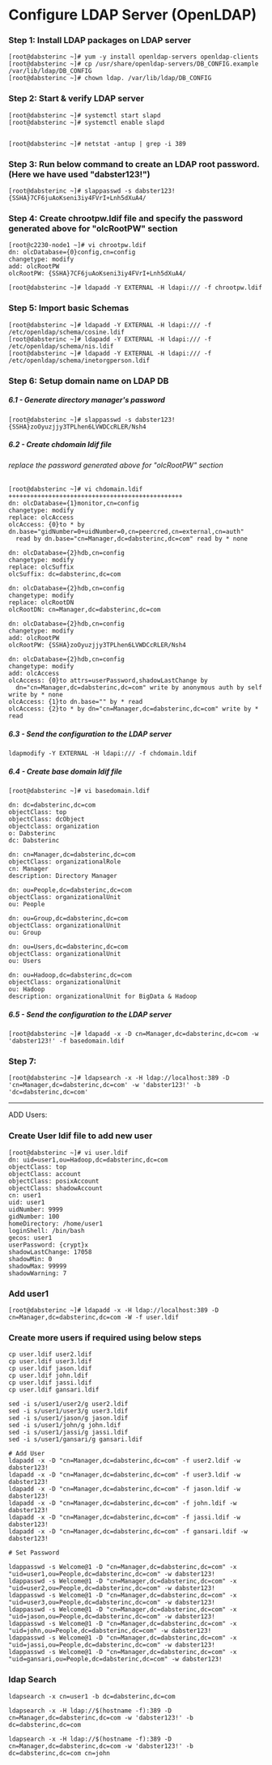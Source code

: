 # Configure LDAP Server (OpenLDAP)



### Step 1: Install LDAP packages on LDAP server
```
[root@dabsterinc ~]# yum -y install openldap-servers openldap-clients
[root@dabsterinc ~]# cp /usr/share/openldap-servers/DB_CONFIG.example /var/lib/ldap/DB_CONFIG 
[root@dabsterinc ~]# chown ldap. /var/lib/ldap/DB_CONFIG 
```

### Step 2: Start & verify LDAP server
```
[root@dabsterinc ~]# systemctl start slapd 
[root@dabsterinc ~]# systemctl enable slapd


[root@dabsterinc ~]# netstat -antup | grep -i 389
```

### Step 3: Run below command to create an LDAP root password. (Here we have used "dabster123!")
```
[root@dabsterinc ~]# slappasswd -s dabster123!
{SSHA}7CF6juAoKseni3iy4FVrI+Lnh5dXuA4/
```
### Step 4: Create chrootpw.ldif file and specify the password generated above for "olcRootPW" section
```
[root@c2230-node1 ~]# vi chrootpw.ldif
dn: olcDatabase={0}config,cn=config
changetype: modify
add: olcRootPW
olcRootPW: {SSHA}7CF6juAoKseni3iy4FVrI+Lnh5dXuA4/
```

```
[root@dabsterinc ~]# ldapadd -Y EXTERNAL -H ldapi:/// -f chrootpw.ldif 
```

### Step 5: Import basic Schemas
```
[root@dabsterinc ~]# ldapadd -Y EXTERNAL -H ldapi:/// -f /etc/openldap/schema/cosine.ldif 
[root@dabsterinc ~]# ldapadd -Y EXTERNAL -H ldapi:/// -f /etc/openldap/schema/nis.ldif 
[root@dabsterinc ~]# ldapadd -Y EXTERNAL -H ldapi:/// -f /etc/openldap/schema/inetorgperson.ldif 
```

### Step 6:	Setup domain name on LDAP DB

##### 6.1 - Generate directory manager's password
```
[root@dabsterinc ~]# slappasswd -s dabster123!
{SSHA}zoOyuzjjy3TPLhen6LVWDCcRLER/Nsh4
```
##### 6.2 - Create chdomain ldif file
###### replace the password generated above for "olcRootPW" section
```
[root@dabsterinc ~]# vi chdomain.ldif
++++++++++++++++++++++++++++++++++++++++++++++++
dn: olcDatabase={1}monitor,cn=config
changetype: modify
replace: olcAccess
olcAccess: {0}to * by dn.base="gidNumber=0+uidNumber=0,cn=peercred,cn=external,cn=auth"
  read by dn.base="cn=Manager,dc=dabsterinc,dc=com" read by * none

dn: olcDatabase={2}hdb,cn=config
changetype: modify
replace: olcSuffix
olcSuffix: dc=dabsterinc,dc=com

dn: olcDatabase={2}hdb,cn=config
changetype: modify
replace: olcRootDN
olcRootDN: cn=Manager,dc=dabsterinc,dc=com

dn: olcDatabase={2}hdb,cn=config
changetype: modify
add: olcRootPW
olcRootPW: {SSHA}zoOyuzjjy3TPLhen6LVWDCcRLER/Nsh4

dn: olcDatabase={2}hdb,cn=config
changetype: modify
add: olcAccess
olcAccess: {0}to attrs=userPassword,shadowLastChange by
  dn="cn=Manager,dc=dabsterinc,dc=com" write by anonymous auth by self write by * none
olcAccess: {1}to dn.base="" by * read
olcAccess: {2}to * by dn="cn=Manager,dc=dabsterinc,dc=com" write by * read
```

##### 6.3 - Send the configuration to the LDAP server
```
ldapmodify -Y EXTERNAL -H ldapi:/// -f chdomain.ldif 
```

##### 6.4 - Create base domain ldif file
```
[root@dabsterinc ~]# vi basedomain.ldif
```

```
dn: dc=dabsterinc,dc=com
objectClass: top
objectClass: dcObject
objectclass: organization
o: Dabsterinc
dc: Dabsterinc

dn: cn=Manager,dc=dabsterinc,dc=com
objectClass: organizationalRole
cn: Manager
description: Directory Manager

dn: ou=People,dc=dabsterinc,dc=com
objectClass: organizationalUnit
ou: People

dn: ou=Group,dc=dabsterinc,dc=com
objectClass: organizationalUnit
ou: Group

dn: ou=Users,dc=dabsterinc,dc=com
objectClass: organizationalUnit
ou: Users

dn: ou=Hadoop,dc=dabsterinc,dc=com
objectClass: organizationalUnit
ou: Hadoop
description: organizationalUnit for BigData & Hadoop
```
##### 6.5 - Send the configuration to the LDAP server
```
[root@dabsterinc ~]# ldapadd -x -D cn=Manager,dc=dabsterinc,dc=com -w 'dabster123!' -f basedomain.ldif
```


### Step 7: 
```
[root@dabsterinc ~]# ldapsearch -x -H ldap://localhost:389 -D 'cn=Manager,dc=dabsterinc,dc=com' -w 'dabster123!' -b 'dc=dabsterinc,dc=com'
```

------------------------------------------------------------------------------------------------------------------------------
ADD Users:

### Create User ldif file to add new user
```
[root@dabsterinc ~]# vi user.ldif
dn: uid=user1,ou=Hadoop,dc=dabsterinc,dc=com
objectClass: top
objectClass: account
objectClass: posixAccount
objectClass: shadowAccount
cn: user1
uid: user1
uidNumber: 9999
gidNumber: 100
homeDirectory: /home/user1
loginShell: /bin/bash
gecos: user1
userPassword: {crypt}x
shadowLastChange: 17058
shadowMin: 0
shadowMax: 99999
shadowWarning: 7
```

### Add user1
```
[root@dabsterinc ~]# ldapadd -x -H ldap://localhost:389 -D cn=Manager,dc=dabsterinc,dc=com -W -f user.ldif
```

### Create more users if required using below steps
```
cp user.ldif user2.ldif
cp user.ldif user3.ldif
cp user.ldif jason.ldif 
cp user.ldif john.ldif 
cp user.ldif jassi.ldif
cp user.ldif gansari.ldif

sed -i s/user1/user2/g user2.ldif
sed -i s/user1/user3/g user3.ldif
sed -i s/user1/jason/g jason.ldif
sed -i s/user1/john/g john.ldif
sed -i s/user1/jassi/g jassi.ldif
sed -i s/user1/gansari/g gansari.ldif

# Add User
ldapadd -x -D "cn=Manager,dc=dabsterinc,dc=com" -f user2.ldif -w dabster123!
ldapadd -x -D "cn=Manager,dc=dabsterinc,dc=com" -f user3.ldif -w dabster123!
ldapadd -x -D "cn=Manager,dc=dabsterinc,dc=com" -f jason.ldif -w dabster123!
ldapadd -x -D "cn=Manager,dc=dabsterinc,dc=com" -f john.ldif -w dabster123!
ldapadd -x -D "cn=Manager,dc=dabsterinc,dc=com" -f jassi.ldif -w dabster123!
ldapadd -x -D "cn=Manager,dc=dabsterinc,dc=com" -f gansari.ldif -w dabster123!

# Set Password

ldappasswd -s Welcome@1 -D "cn=Manager,dc=dabsterinc,dc=com" -x "uid=user1,ou=People,dc=dabsterinc,dc=com" -w dabster123!
ldappasswd -s Welcome@1 -D "cn=Manager,dc=dabsterinc,dc=com" -x "uid=user2,ou=People,dc=dabsterinc,dc=com" -w dabster123!
ldappasswd -s Welcome@1 -D "cn=Manager,dc=dabsterinc,dc=com" -x "uid=user3,ou=People,dc=dabsterinc,dc=com" -w dabster123!
ldappasswd -s Welcome@1 -D "cn=Manager,dc=dabsterinc,dc=com" -x "uid=jason,ou=People,dc=dabsterinc,dc=com" -w dabster123!
ldappasswd -s Welcome@1 -D "cn=Manager,dc=dabsterinc,dc=com" -x "uid=john,ou=People,dc=dabsterinc,dc=com" -w dabster123!
ldappasswd -s Welcome@1 -D "cn=Manager,dc=dabsterinc,dc=com" -x "uid=jassi,ou=People,dc=dabsterinc,dc=com" -w dabster123!
ldappasswd -s Welcome@1 -D "cn=Manager,dc=dabsterinc,dc=com" -x "uid=gansari,ou=People,dc=dabsterinc,dc=com" -w dabster123!
```

### ldap Search
```
ldapsearch -x cn=user1 -b dc=dabsterinc,dc=com
```
```
ldapsearch -x -H ldap://$(hostname -f):389 -D cn=Manager,dc=dabsterinc,dc=com -w 'dabster123!' -b dc=dabsterinc,dc=com
```
```
ldapsearch -x -H ldap://$(hostname -f):389 -D cn=Manager,dc=dabsterinc,dc=com -w 'dabster123!' -b dc=dabsterinc,dc=com cn=john
```

